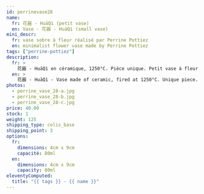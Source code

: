 ```yaml
---
id: perrinevase28
name:
  fr: 花器 - HuāQì (petit vase)
  en: Vase - 花器 - HuāQì (small vase)
mini_descr:
  fr: vase sobre à fleur réalisé par Perrine Pottiez
  en: minimalist flower vase made by Perrine Pottiez
tags: ["perrine-pottiez"]
description:
  fr: >
    花器 - HuāQì en céramique, 1250°C. Pièce unique. Petit vase à fleur. Idéal pour le rite du GōngFūChá - 工夫茶
  en: >
    花器 - HuāQì - Vase made of ceramic, fired at 1250°C. Unique piece. Small flower vase. Perfect for the GōngFūChá - 工夫茶
photos:
  - perrine_vase_28-a.jpg
  - perrine_vase_28-b.jpg
  - perrine_vase_28-c.jpg
price: 40.00
stock: 1
weight: 125
shipping_type: colis_base
shipping_point: 3
options:
  fr:
    dimensions: 4cm x 9cm
    capacité: 80ml
  en:
    dimensions: 4cm x 9cm
    capacity: 80ml
eleventyComputed:
  title: "{{ tags }} - {{ name }}"
---
```

